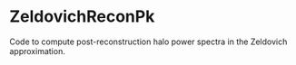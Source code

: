 # ZeldovichReconPk
Code to compute post-reconstruction halo power spectra in the Zeldovich approximation.
